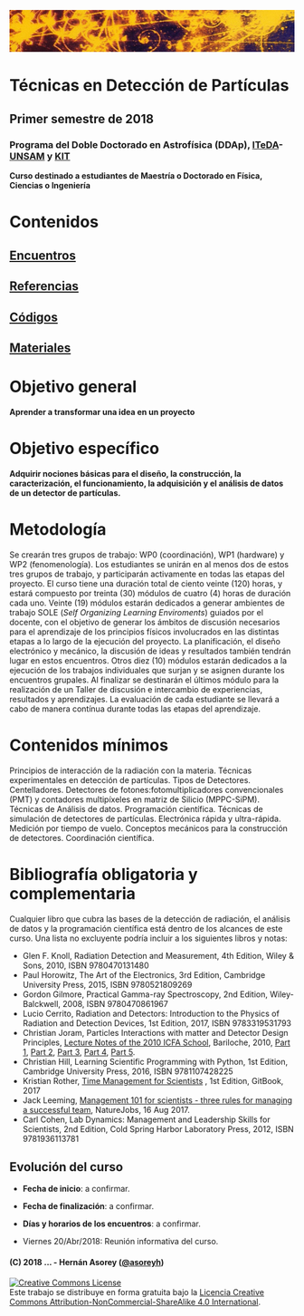 ![Banner](materiales/banner.png)

# Técnicas en Detección de Partículas 

## Primer semestre de 2018

### Programa del Doble Doctorado en Astrofísica (DDAp), [ITeDA](http://www.iteda.cnea.gov.ar/)-[UNSAM](http://www.unsam.edu.ar/) y [KIT](https://www.kit.edu/)

**Curso destinado a estudiantes de Maestría o Doctorado en Física, Ciencias o Ingeniería**

# Contenidos

## [Encuentros](https://github.com/asoreyh/cosito/tree/master/encuentros)

## [Referencias](https://github.com/asoreyh/cosito/tree/master/referencias)

## [Códigos](https://github.com/asoreyh/cosito/tree/master/codigos)

## [Materiales](https://github.com/asoreyh/cosito/tree/master/materiales)

# Objetivo general

**Aprender a transformar una idea en un proyecto**

# Objetivo específico 

**Adquirir nociones básicas para el diseño, la construcción, la
caracterización, el funcionamiento, la adquisición y el análisis de datos de un
detector de partículas.**

# Metodología

Se crearán tres grupos de trabajo: WP0 (coordinación), WP1 (hardware) y WP2
(fenomenología). Los estudiantes se unirán en al menos dos de estos tres grupos
de trabajo, y participarán activamente en todas las etapas del proyecto. El
curso tiene una duración total de ciento veinte (120) horas, y estará compuesto
por treinta (30) módulos de cuatro (4) horas de duración cada uno. Veinte (19)
módulos estarán dedicados a generar ambientes de trabajo SOLE (*Self Organizing
Learning Enviroments*) guiados por el docente, con el objetivo de generar los
ámbitos de discusión necesarios para el aprendizaje de los principios físicos
involucrados en las distintas etapas a lo largo de la ejecución del proyecto.
La planificación, el diseño electrónico y mecánico, la discusión de ideas y
resultados también tendrán lugar en estos encuentros. Otros diez (10) módulos
estarán dedicados a la ejecución de los trabajos individuales que surjan y se
asignen durante los encuentros grupales.  Al finalizar se destinarán el últimos
módulo para la realización de un Taller de discusión e intercambio de
experiencias, resultados y aprendizajes. La evaluación de cada estudiante se
llevará a cabo de manera contínua durante todas las etapas del aprendizaje. 

# Contenidos mínimos

Principios de interacción de la radiación con la materia. Técnicas
experimentales en detección de partículas. Tipos de Detectores. Centelladores.
Detectores de fotones:fotomultiplicadores convencionales (PMT) y contadores
multipíxeles en matriz de Silicio (MPPC-SiPM). Técnicas de Análisis de datos.
Programación científica. Técnicas de simulación de detectores de partículas.
Electrónica rápida y ultra-rápida. Medición por tiempo de vuelo. Conceptos
mecánicos para la construcción de detectores. Coordinación científica.

# Bibliografía obligatoria y complementaria 

Cualquier libro que cubra las bases de la detección de radiación, el análisis
de datos y la programación científica está dentro de los alcances de este
curso. Una lista no excluyente podría incluir a los siguientes libros y notas:

* Glen F. Knoll, Radiation Detection and Measurement, 4th Edition,  Wiley &
  Sons, 2010, ISBN 9780470131480
* Paul Horowitz, The Art of the Electronics, 3rd Edition, Cambridge University
  Press, 2015, ISBN 9780521809269
* Gordon Gilmore, Practical Gamma-ray Spectroscopy, 2nd Edition,
  Wiley-Balckwell, 2008, ISBN 9780470861967
* Lucio Cerrito, Radiation and Detectors: Introduction to the Physics of
  Radiation and Detection Devices, 1st Edition, 2017, ISBN 9783319531793
* Christian Joram, Particles Interactions with matter and Detector Design
  Principles, [Lecture Notes of the 2010 ICFA
  School](http://fisica.cab.cnea.gov.ar/particulas/html/icfa/lectures.php),
  Bariloche, 2010, [Part
  1](http://fisica.cab.cnea.gov.ar/particulas/html/icfa/pdf/Joram01.pdf), [Part
  2](http://fisica.cab.cnea.gov.ar/particulas/html/icfa/pdf/Joram02.pdf), [Part
  3](http://fisica.cab.cnea.gov.ar/particulas/html/icfa/pdf/Joram03.pdf), [Part
  4](http://fisica.cab.cnea.gov.ar/particulas/html/icfa/pdf/Joram04.pdf), [Part
  5](http://fisica.cab.cnea.gov.ar/particulas/html/icfa/pdf/Joram05.pdf).
* Christian Hill, Learning Scientific Programming with Python, 1st Edition,
  Cambridge University Press, 2016, ISBN 9781107428225
* Kristian Rother, [Time Management for
  Scientists](https://legacy.gitbook.com/book/krother/time-management-for-scientists)
, 1st Edition, GitBook, 2017
* Jack Leeming, [Management 101 for scientists - three rules for managing a
  successful
  team](http://blogs.nature.com/naturejobs/2017/08/16/management-101-for-scientists-three-rules-for-managing-a-successful-team/),
  NatureJobs, 16 Aug 2017.
* Carl Cohen, Lab Dynamics: Management and Leadership Skills for Scientists,
  2nd Edition, Cold Spring Harbor Laboratory Press, 2012, ISBN 9781936113781

## Evolución del curso

* **Fecha de inicio**: a confirmar. 
* **Fecha de finalización**: a confirmar.
* **Días y horarios de los encuentros**: a confirmar.

* Viernes 20/Abr/2018: Reunión informativa del curso.

#### (C) 2018 ... - Hernán Asorey ([@asoreyh](https://twitter.com/asoreyh/))

<a rel="license" href="http://creativecommons.org/licenses/by-nc-sa/4.0/"><img alt="Creative Commons License" style="border-width:0" src="https://i.creativecommons.org/l/by-nc-sa/4.0/88x31.png" /></a><br />Este trabajo se distribuye en forma gratuita bajo la <a rel="license" href="http://creativecommons.org/licenses/by-nc-sa/4.0/">Licencia Creative Commons Attribution-NonCommercial-ShareAlike 4.0 International</a>.
